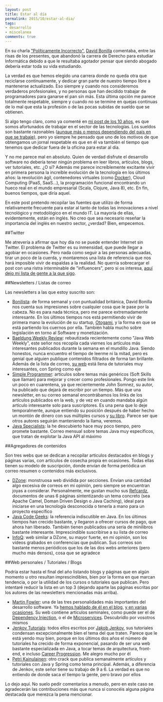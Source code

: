 ```yaml
---
layout: post
title: Estar al día
permalink: 2015/10/estar-al-dia/
tags:
- desarrollo
- miscelanea
comments: true
---
```


En su charla ["Políticamente Incorrecto"](https://www.youtube.com/watch?v=7rMM6BqNEq4), [David Bonilla](https://twitter.com/david_bonilla) comentaba, entre las risas de los presentes, que abandonó la carrera de Derecho para estudiar Informática debido a que le resultaba agotador pensar que siendo abogado debería estar toda su vida estudiando.

La verdad es que hemos elegido una carrera donde no queda otra que reciclarse continuamente, y dedicar gran parte de nuestro tiempo libre a mantenerse actualizado. Eso siempre y cuando nos consideremos verdaderos profesionales, y no personas que han decidido trabajar de programadores para ganarse el pan sin más. Esta última opción me parece totalmente respetable, siempre y cuando no se termine en quejas continuas de lo mal que esta la profesión o de las pocas subidas de sueldo que se obtienen.

<!--break-->

Si algo tengo claro, como ya comenté en [mi post de los 10 años](/2015/08/10-years), es que somos afortunados de trabajar en el sector de las tecnologías. Los sueldos son bastante razonables ([aunque más o menos dependiendo del país en que se trabaje](/2015/04/trabajo-londres)), pero yo siempre he pensado que uno de los motivos de que obtengamos un jornal respetable es que en él va también el tiempo que tenemos que dedicar fuera de la oficina para estar al día.

Y no me parece mal en absoluto. Quien de verdad disfrute el desarrollo software no debería tener ningún problema en leer libros, artículos, blogs, ver tutoriales, etc. ¿O sí? Además me parece increíblemente excitante vivir en primera persona la increíble evolución de la tecnología en los últimos años: la revolución ágil, contenedores virtuales (como [Docker](/2015/07/revolucion-docker)), Cloud Computing (PaaS, SaaS...), la programación funcional encontrando un hueco real en el mundo empresarial (Scala, Clojure, Java 8), etc. En fin, buenos tiempos, que diría aquel.

En este post pretendo recopilar las fuentes que utilizo de forma relativamente frecuente para estar al tanto de todas las innovaciones a nivel tecnológico y metodológico en el mundo IT. La mayoría de ellas, evidentemente, están en inglés. No creo que sea necesario reseñar la importancia del inglés en nuestro sector, ¿verdad? Bien, empecemos.

##Twitter

Me atrevería a afirmar que hoy día no se puede entender Internet sin Twitter. El problema de Twitter es su inmensidad, que puede llegar a agobiar en ocasiones. Pero nada como seguir a las personas adecuadas, tirar un poco de la cuerda, y montaremos una lista de referencia que nos hará imposible vivir de espaldas a la realidad. No querría sobrecargar el post con una ristra interminable de "influencers", pero si os interesa, [aquí dejo mi lista de gente a la que sigo](https://twitter.com/ravila80/following).

##Newsletters / Listas de correo

Las newsletters a las que estoy suscrito son:

* [Bonilista](http://bonillaware.us2.list-manage.com/subscribe?u=374c664073e1a1fa3deca53b4&id=e67967d43f): de forma semanal y con puntualidad británica, David Bonilla nos cuenta sus impresiones sobre cualquier cosa que le pase por la cabeza. No es para nada técnica, pero me parece extremadamente interesante. En los últimos tiempos nos está permitiendo vivir de primera mano la evolución de su startup, [Otogami](http://www.otogami.com/), y la forma en que se está partiendo los cuernos por ella. También habla mucho sobre legislación en torno al Software y monetización.
* [Baeldung Weekly Review](http://www.baeldung.com/category/weekly-review/): rebautizada recientemente como "Java Web Weekly", este señor nos recopila cada viernes los artículos más interesantes publicados durante la semana en el mundillo Java. Siendo honestos, nunca encuentro el tiempo de leerme ni la mitad, pero es genial que alguien publique contenidos filtrados de forma tan brillante. Además de la lista de correo, [su web](http://www.baeldung.com/) está llena de tutoriales muy interesantes, con Spring como eje
* [Simple Programmer](http://simpleprogrammer.com/about-simple-programmer/): artículos sobre temas más genéricos (Soft Skills que llaman) para mejorar y crecer como profesionales. Pongo este link un poco en cuarentena, ya que recientemente John Somnez, su autor, ha publicado que dejará de escribir por un tiempo. Más que una newsletter, en su correo semanal encontrábamos los links de los artículos publicados en la web, y de vez en cuando mandaba algún artículo interesante solo para suscriptores. Es una pena que lo deje temporalmente, aunque entiendo su posición después de haber hecho un montón de dinero con sus múltiples cursos y [su libro](http://www.amazon.co.uk/Soft-Skills-software-developers-manual/dp/1617292397/ref=sr_1_1?ie=UTF8&qid=1445699801&sr=8-1&keywords=Soft+Skills). Parece ser que otros autores seguirán manteniendo la llama, veremos.
* [Java Specialists](http://www.javaspecialists.eu/): la he descubierto hace muy poco tiempo, pero promete bastante. Correo mensual sobre temas Java muy específicos, que tratan de explotar la Java API al máximo

##Agregadores de contenidos

Son tres webs que se dedican a recopilar artículos destacados en blogs y páginas varias, con artículos de cosecha propia en ocasiones. Todas ellas tienen su modelo de suscripción, donde envían de forma periódica un correo resumen o contenidos más exclusivos.

* [DZone](https://dzone.com/): monstruosa web dividida por secciones. Envían una cantidad algo excesiva de correos en mi opinión, pero siempre se encuentran joyas a considerar. Personalmente, me gustan mucho sus [Refcardz](https://dzone.com/refcardz), documentos de unas 6 páginas sintentizando un tema concreto (sea Apache Camel, Doman Driven Design o Java Caching), ideal para iniciarse en una tecnología desconocida o tenerla a mano para un proyecto específico
* [Java Code Geeks](http://www.javacodegeeks.com/): la referencia indiscutible en Java. En los últimos tiempos han crecido bastante, y llegaron a ofrecer cursos de pago, que ahora han liberado. También tienen publicados una seria de minilibros bastante interesante. Imprescindible suscribirse a su lista de correo
* [InfoQ](http://www.infoq.com/): web similar a DZone, su mayor fuerte, en mi opinión, son los vídeos grabados en conferencias que publican. Sus correos son bastante menos periódicos que los de las dos webs anteriores (pero mucho más densos), cosa que se agradece

##Web personales / Tutoriales / Blogs

Podría estar hasta el final del año listando blogs y páginas que en algún momento u otro resultan imprescindibles, bien por la forma en que marcan tendencia, o por la utilidad de los cursos o tutoriales que publican. Pero intentaré reducir la lista en un top 3 (dejando aparte las páginas escritas por los autores de las newsletters mencionadas más arriba).

* [Martin Fowler](http://martinfowler.com/): una de las tres personalidades más importantes del desarrollo software. Ya [hemos hablado de él en el blog](/2015/09/patterns-eaa-1), [y en varias ocasiones](/2015/02/fowler-refactoring-1). Su web contiene artículos seminales, como puede ser el de [Dependency Injection](http://martinfowler.com/articles/injection.html), o el de [Microservices](http://martinfowler.com/articles/microservices.html). Descubridlo por vosotros mismos
* [Jenkov Tutorials](http://tutorials.jenkov.com/): todos ellos escritos por [Jakob Jenkov](https://twitter.com/jjenkov), sus tutoriales condensan excepcionalmente bien el tema del que traten. Parece que le está yendo muy bien, porque en los últimos dos años el número de tutoriales ha crecido de forma exponencial, pasando de ser una web bastante especializada en Java, a tocar temas de arquitectura, front-end, e incluso [Career Progression](http://tutorials.jenkov.com/software-as-career/index.html). Me alegro mucho por él
* [Petri Kainulainen](http://www.petrikainulainen.net/): otro crack que publica semanalmente artículos y tutoriales con Java y Spring como tema principal. Además, a diferencia de Jenkov, este señor tiene su trabajo de 9 a 6. La verdad es que no entiendo de donde saca el tiempo la gente, pero bravo por ellos

Lo dejo aquí. No suelo pedir comentarios a menudo, pero en este caso se agradecerán las contribuciones más que nunca si conocéis alguna página destacada que merezca la pena mencionar.
